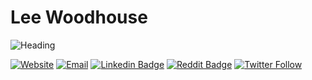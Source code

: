 # Lee Woodhouse
![Heading](https://img.shields.io/badge/Example_Heading-blue?style=flat&logo=github)

[![Website](https://img.shields.io/badge/-www.leewoodhouse.com-white?style=flat&link=https://www.leewoodhouse.com/)](https://www.leewoodhouse.com/)
[![Email](https://img.shields.io/badge/-admin@leewoodhouse.com-white?style=flat&logo=Mail.Ru&logoColor=black&link=mailto:admin@leewoodhouse.com)](mailto:admin@leewoodhouse.com)
[![Linkedin Badge](https://img.shields.io/badge/-LeeWoodhouse-0A66C2?style=flat&logo=Linkedin&logoColor=white&link=https://www.linkedin.com/in/lee-woodhouse-58056118b/)](https://www.linkedin.com/in/lee-woodhouse-58056118b/)
[![Reddit Badge](https://img.shields.io/badge/-lpwoodhouse-FF4500?style=flat&logo=Reddit&logoColor=white&link=https://www.reddit.com/user/lpwoodhouse)](https://www.reddit.com/user/lpwoodhouse)
[![Twitter Follow](https://img.shields.io/twitter/follow/babswoodhouse?style=social)](https://twitter.com/intent/follow?screen_name=babswoodhouse/)
